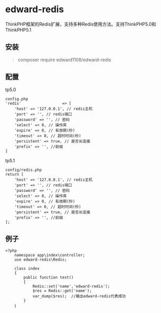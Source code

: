 # edward-redis
ThinkPHP框架的Redis扩展，支持多种Redis使用方法。支持ThinkPHP5.0和ThinkPHP5.1

## 安装
> composer require edward1108/edward-redis

## 配置
tp5.0
```
config.php
'redis'                  => [
	'host' => '127.0.0.1', // redis主机
	'port' => '', // redis端口
	'password' => '', // 密码
	'select' => 0, // 操作库
	'expire' => 0, // 有效期(秒)
	'timeout' => 0, // 超时时间(秒)
	'persistent' => true, // 是否长连接
	'prefix' => '', //前缀
]
```

tp5.1
```
config/redis.php
return [
	'host' => '127.0.0.1', // redis主机
	'port' => '', // redis端口
	'password' => '', // 密码
	'select' => 0, // 操作库
	'expire' => 0, // 有效期(秒)
	'timeout' => 0, // 超时时间(秒)
	'persistent' => true, // 是否长连接
	'prefix' => '', //前缀
];
```

## 例子
```
<?php
    namespace app\index\controller;
    use edward-redis\Redis;

    class index
    {
        public function test()
        {
            Redis::set('name','edward-redis');
            $res = Redis::get('name');
            var_dump($res);  //输出edward-redis代表成功
        }
    ｝
```

